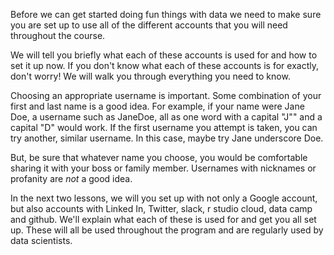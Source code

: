 Before we can get started doing fun things with data we need to make sure you are set up to use all of the different accounts that you will need throughout the course. 

We will tell you briefly what each of these accounts is used for and how to set it up now. If you don't know what each of these accounts is for exactly, don't worry! We will walk you through everything you need to know.

Choosing an appropriate username is important. Some combination of your first and last name is a good idea. For example, if your name were Jane Doe, a username such as JaneDoe, all as one word with a capital "J"" and a capital "D" would work. If the first username you attempt is taken, you can try another, similar username. In this case, maybe try Jane underscore Doe. 

But, be sure that whatever name you choose, you would be comfortable sharing it with your boss or family member. Usernames with nicknames or profanity are *not* a good idea.

In the next two lessons, we will you set up with not only a Google account, but also accounts with Linked In, Twitter, slack, r studio cloud, data camp and github. We'll explain what each of these is used for and get you all set up. These will all be used throughout the program and are regularly used by data scientists.
